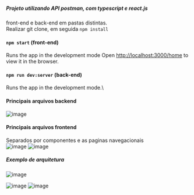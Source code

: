 ##### Projeto utilizando API postman, com typescript e react.js


front-end e back-end em pastas distintas. 
<br/>Realizar git clone, em seguida `npm install`


#### `npm start` (front-end)
Runs the app in the development mode
Open [http://localhost:3000/home](http://localhost:3000) to view it in the browser.


#### `npm run dev:server` (back-end)
Runs the app in the development mode.\


#### Principais arquivos backend
![image](https://user-images.githubusercontent.com/55932953/194153549-1ed6b89e-9a60-4ba0-bc50-fd33781c4b5f.png)

#### Principais arquivos frontend
Separados por componentes e as paginas navegacionais 
<br/>
![image](https://user-images.githubusercontent.com/55932953/194153693-a9e6dadc-a0fd-4c65-b03d-16e484ab6388.png)
![image](https://user-images.githubusercontent.com/55932953/194154221-dbfa1275-1f22-47c0-a0c7-cf9939f21979.png)

##### Exemplo de arquitetura
![image](https://user-images.githubusercontent.com/55932953/194154938-6ce452fe-1373-4e60-9ca4-2d392a71319d.png)


![image](https://user-images.githubusercontent.com/55932953/194189274-448a872a-ef81-4978-85e3-70eaaf1a0fb7.png)
![image](https://user-images.githubusercontent.com/55932953/194189394-0ca63eef-c67c-47a8-814b-5adb00871f36.png)
